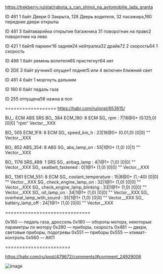 https://trekberry.ru/stat/rabota_s_can_shinoi_na_avtomobilie_lada_granta

ID 481 1 байт Двери 0 Закрыта, 128 Дверь водителя, 32 пасажира,160 передние двери открыты

ID 481 3 байтаварийка открытие багажника 31 поворотник на право2 поворотник на лево

ID 421 1 байт8 паркинг16 задняя24 нейтралка32 драйв72 2 скорость64 1 скорость

ID 498 1 байт ремень волителя65 пристегнут64 нет

ID 2DE 3 байт ручник0 опущен1 поднят5 или 4 включен ближний свет

ID 481 4 байт 1 моргнуть дальним

ID 160 6 байт педаль газа

ID 255 отпущена56 нажна в пол


==================
https://habr.com/ru/post/653615/

BU_: ECM ABS SRS 
BO_ 384 ECM_180: 8 ECM
   SG_ rpm : 7|16@0+ (0.125,0) [0|0] "rpm" Vector__XXX

BO_ 505 ECM_1F9: 8 ECM
   SG_ speed_km_h : 23|16@0+ (0.01,0) [0|0] "" Vector__XXX

BO_ 852 ABS_354: 8 ABS
   SG_ abs_lamp_on : 55|1@0+ (1,0) [0|1] "" Vector__XXX

BO_ 1176 SRS_498: 1 SRS
   SG_ airbag_lamp : 4|1@1+ (1,0) [0|0] "" Vector__XXX
   SG_ seatbelt_fastened : 0|1@1+ (1,0) [0|0] "" Vector__XXX

BO_ 1361 ECM_551: 8 ECM
   SG_ coolant_temperature : 15|8@0+ (1,-40) [0|0] "" Vector__XXX
   SG_ check_engine_lamp_on : 32|1@1+ (1,0) [0|0] "" Vector__XXX
   SG_ check_engine_lamp_blinking : 33|1@1+ (1,0) [0|0] "" Vector__XXX
   SG_ oil_lamp_on : 34|1@1+ (1,0) [0|0] "" Vector__XXX
   SG_ overheat_lamp_with_sound : 35|1@1+ (1,0) [0|0] "" Vector__XXX
   SG_ battery_lamp_off : 24|1@1+ (1,0) [0|0] "" Vector__XXX
   
   
   ==============================
   
   
   
   0x160 — педаль газа, дроссель
0x180 — обороты мотора, некоторые параметры по мотору
0x280 — приборы, скорость
0x481 — двери, световые приборы, подогревы
0x551 — приборы
0x555 — климат-контроль
0x560 — АКП



=======================

https://habr.com/ru/post/479672/comments/#comment_24929006

 ![image](https://user-images.githubusercontent.com/48498823/203102842-060ce1be-7e47-4cbe-93b3-e29bcd3d23be.png)
